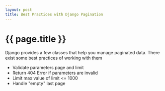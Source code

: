```yaml
---
layout: post
title: Best Practices with Django Pagination
---
```


{{ page.title }}
================
<p>
    Django provides a few classes that help you manage paginated data. There exist some best practices of working with them
</p>

<p>
	
<ul> 
    <li>Validate parameters page and limit</li>
    <li>Return 404 Error if parameters are invalid</li>
    <li>Limit max value of limit <= 1000 </li>
    <li>Handle "empty" last page</li>
</ul>
	
</p>

